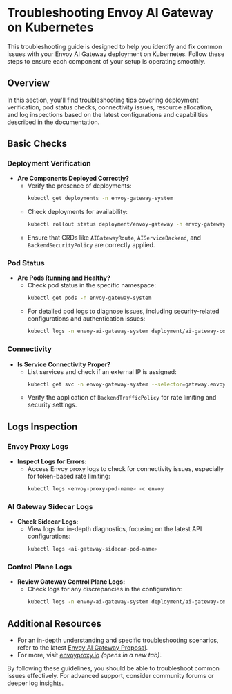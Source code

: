# Troubleshooting Envoy AI Gateway on Kubernetes

This troubleshooting guide is designed to help you identify and fix common issues with your Envoy AI Gateway deployment on Kubernetes. Follow these steps to ensure each component of your setup is operating smoothly.

## Overview

In this section, you'll find troubleshooting tips covering deployment verification, pod status checks, connectivity issues, resource allocation, and log inspections based on the latest configurations and capabilities described in the documentation.

## Basic Checks

### Deployment Verification
- **Are Components Deployed Correctly?**
  - Verify the presence of deployments:
    ```bash
    kubectl get deployments -n envoy-gateway-system
    ```
  - Check deployments for availability:
    ```bash
    kubectl rollout status deployment/envoy-gateway -n envoy-gateway-system
    ```
  - Ensure that CRDs like `AIGatewayRoute`, `AIServiceBackend`, and `BackendSecurityPolicy` are correctly applied.

### Pod Status
- **Are Pods Running and Healthy?**
  - Check pod status in the specific namespace:
    ```bash
    kubectl get pods -n envoy-gateway-system
    ```
  - For detailed pod logs to diagnose issues, including security-related configurations and authentication issues:
    ```bash
    kubectl logs -n envoy-ai-gateway-system deployment/ai-gateway-controller
    ```

### Connectivity
- **Is Service Connectivity Proper?**
  - List services and check if an external IP is assigned:
    ```bash
    kubectl get svc -n envoy-gateway-system --selector=gateway.envoyproxy.io/owning-gateway-namespace=default,gateway.envoyproxy.io/owning-gateway-name=envoy-ai-gateway-basic
    ```
  - Verify the application of `BackendTrafficPolicy` for rate limiting and security settings.

## Logs Inspection

### Envoy Proxy Logs
- **Inspect Logs for Errors:**
  - Access Envoy proxy logs to check for connectivity issues, especially for token-based rate limiting:
    ```bash
    kubectl logs <envoy-proxy-pod-name> -c envoy
    ```

### AI Gateway Sidecar Logs
- **Check Sidecar Logs:**
  - View logs for in-depth diagnostics, focusing on the latest API configurations:
    ```bash
    kubectl logs <ai-gateway-sidecar-pod-name>
    ```

### Control Plane Logs
- **Review Gateway Control Plane Logs:**
  - Check logs for any discrepancies in the configuration:
    ```bash
    kubectl logs -n envoy-ai-gateway-system deployment/ai-gateway-controller
    ```

## Additional Resources

- For an in-depth understanding and specific troubleshooting scenarios, refer to the latest [Envoy AI Gateway Proposal](../proposals/001-ai-gateway-proposal/proposal.md).
- For more, visit [envoyproxy.io](https://gateway.envoyproxy.io) _(opens in a new tab)_.

By following these guidelines, you should be able to troubleshoot common issues effectively. For advanced support, consider community forums or deeper log insights.
